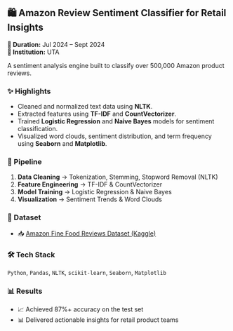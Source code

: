 ## 🛍️ Amazon Review Sentiment Classifier for Retail Insights
**📅 Duration:** Jul 2024 – Sept 2024  
**📍 Institution:** UTA  

A sentiment analysis engine built to classify over 500,000 Amazon product reviews.

### ✨ Highlights
- Cleaned and normalized text data using **NLTK**.
- Extracted features using **TF-IDF** and **CountVectorizer**.
- Trained **Logistic Regression** and **Naive Bayes** models for sentiment classification.
- Visualized word clouds, sentiment distribution, and term frequency using **Seaborn** and **Matplotlib**.

### 🧠 Pipeline
1. **Data Cleaning** → Tokenization, Stemming, Stopword Removal (NLTK)  
2. **Feature Engineering** → TF-IDF & CountVectorizer  
3. **Model Training** → Logistic Regression & Naive Bayes  
4. **Visualization** → Sentiment Trends & Word Clouds  

### 📂 Dataset
- 📥 [Amazon Fine Food Reviews Dataset (Kaggle)](https://www.kaggle.com/datasets/snap/amazon-fine-food-reviews)

### 🛠️ Tech Stack
`Python`, `Pandas`, `NLTK`, `scikit-learn`, `Seaborn`, `Matplotlib`

### 📊 Results
- 📈 Achieved 87%+ accuracy on the test set  
- 📊 Delivered actionable insights for retail product teams
